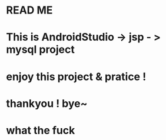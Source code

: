 # READ ME ###
# This is AndroidStudio -> jsp - > mysql project
# enjoy this project & pratice !
# thankyou ! bye~
# what the fuck